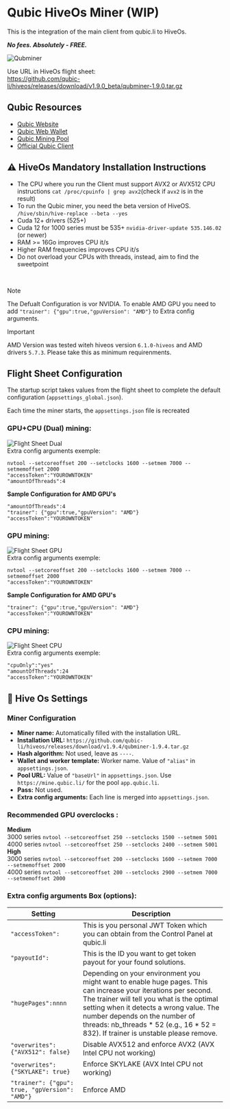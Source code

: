 # Qubic HiveOs Miner (WIP)
This is the integration of the main client from qubic.li to HiveOs.

***No fees. Absolutely - FREE.***

![Qubminer](/img/Header.png)

Use URL in HiveOs flight sheet:
<br>
https://github.com/qubic-li/hiveos/releases/download/v1.9.0_beta/qubminer-1.9.0.tar.gz

## Qubic Resources

- [Qubic Website](https://web.qubic.li/)
- [Qubic Web Wallet](https://wallet.qubic.li/)
- [Qubic Mining Pool](https://app.qubic.li/public/)
- [Official Qubic Client](https://github.com/qubic-li/client?tab=readme-ov-file#download)

## :warning: HiveOs Mandatory Installation Instructions
- The CPU where you run the Client must support AVX2 or AVX512 CPU instructions
`cat /proc/cpuinfo | grep avx2`(check if `avx2` is in the result)
- To run the Qubic miner, you need the beta version of HiveOS.
`/hive/sbin/hive-replace --beta --yes`
- Cuda 12+ drivers (525+) 
- Cuda 12 for 1000 series must be 535+
`nvidia-driver-update 535.146.02` (or newer)
- RAM >= 16Go improves CPU it/s
- Higher RAM frequencies improves CPU it/s
- Do not overload your CPUs with threads, instead, aim to find the sweetpoint

<br>

> [!NOTE]
> The Defualt Configuration is vor NVIDIA. To enable AMD GPU you need to add `"trainer": {"gpu":true,"gpuVersion": "AMD"}` to Extra config arguments. 


> [!IMPORTANT]
> AMD Version was tested witeh hiveos version `6.1.0-hiveos` and AMD drivers `5.7.3`. Please take this as minimum requirenments.



## Flight Sheet Configuration
The startup script takes values from the flight sheet to complete the default configuration (`appsettings_global.json`).

Each time the miner starts, the `appsettings.json` file is recreated

### GPU+CPU (Dual) mining:
![Flight Sheet Dual](/img/FlightSheetDual.png)
<br>
Extra config arguments exemple:
```
nvtool --setcoreoffset 200 --setclocks 1600 --setmem 7000 --setmemoffset 2000
"accessToken":"YOUROWNTOKEN"
"amountOfThreads":4
```

**Sample Configuration for AMD GPU's**
```
"amountOfThreads":4
"trainer": {"gpu":true,"gpuVersion": "AMD"}
"accessToken":"YOUROWNTOKEN"
```

### GPU mining:
![Flight Sheet GPU](/img/FlightSheetGPU.png)
<br>
Extra config arguments exemple:
```
nvtool --setcoreoffset 200 --setclocks 1600 --setmem 7000 --setmemoffset 2000
"accessToken":"YOUROWNTOKEN"
```

**Sample Configuration for AMD GPU's**
```
"trainer": {"gpu":true,"gpuVersion": "AMD"}
"accessToken":"YOUROWNTOKEN"
```

### CPU mining:
![Flight Sheet CPU](/img/FlightSheetCPU.png)
<br>
Extra config arguments exemple:
```
"cpuOnly":"yes"
"amountOfThreads":24
"accessToken":"YOUROWNTOKEN"
```

## :wrench: Hive Os Settings

### Miner Configuration

- **Miner name:** Automatically filled with the installation URL.
- **Installation URL:** `https://github.com/qubic-li/hiveos/releases/download/v1.9.4/qubminer-1.9.4.tar.gz`
- **Hash algorithm:** Not used, leave as `----`.
- **Wallet and worker template:** Worker name. Value of `"alias"` in `appsettings.json`.
- **Pool URL:** Value of `"baseUrl"` in `appsettings.json`. Use `https://mine.qubic.li/` for the pool `app.qubic.li`.
- **Pass:** Not used.
- **Extra config arguments:** Each line is merged into `appsettings.json`.

### Recommended GPU overclocks :  
**Medium**  
3000 series ```nvtool --setcoreoffset 250 --setclocks 1500 --setmem 5001```  
4000 series ```nvtool --setcoreoffset 250 --setclocks 2400 --setmem 5001```  
**High**  
3000 series ```nvtool --setcoreoffset 200 --setclocks 1600 --setmem 7000 --setmemoffset 2000```  
4000 series ```nvtool --setcoreoffset 200 --setclocks 2900 --setmem 7000 --setmemoffset 2000```  


### Extra config arguments Box (options):

| Setting | Description                                                                                                                                                                                                                                  |
| ---- |----------------------------------------------------------------------------------------------------------------------------------------------------------------------------------------------------------------------------------------------|
| ```"accessToken":``` | This is you personal JWT Token which you can obtain from the Control Panel at qubic.li                                                                                                                                                       |
| ```"payoutId":``` | This is the ID you want to get token payout for your found solutions.                                                                                                                                                                        |
| ```"hugePages":nnnn``` | Depending on your environment you might want to enable huge pages. This can increase your iterations per second. The trainer will tell you what is the optimal setting when it detects a wrong value. The number depends on the number of threads: nb_threads * 52 (e.g., 16 * 52 = 832). If trainer is unstable please remove. |
|  ```"overwrites": {"AVX512": false}``` | Disable AVX512 and enforce AVX2 (AVX Intel CPU not working)                                                                                                                                                                                  |
| ```"overwrites": {"SKYLAKE": true}```  | Enforce SKYLAKE (AVX Intel CPU not working)                                                                                                                                                                                                  |
| ```"trainer": {"gpu": true, "gpVersion": "AMD"}```  | Enforce AMD                                                                                                                                                                                                  |
<br>
